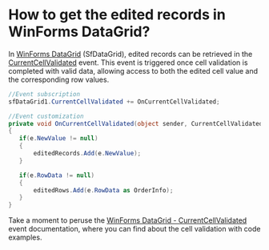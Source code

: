 # How to get the edited records in WinForms DataGrid?

In [WinForms DataGrid](https://www.syncfusion.com/winforms-ui-controls/datagrid) (SfDataGrid), edited records can be retrieved in the [CurrentCellValidated](https://help.syncfusion.com/cr/windowsforms/Syncfusion.WinForms.DataGrid.SfDataGrid.html#Syncfusion_WinForms_DataGrid_SfDataGrid_CurrentCellValidated) event. This event is triggered once cell validation is completed with valid data, allowing access to both the edited cell value and the corresponding row values.

 ```C#
//Event subscription
sfDataGrid1.CurrentCellValidated += OnCurrentCellValidated;

//Event customization
private void OnCurrentCellValidated(object sender, CurrentCellValidatedEventArgs e)
{
    if(e.NewValue != null)
    {
        editedRecords.Add(e.NewValue);
    }

    if(e.RowData != null)
    {
        editedRows.Add(e.RowData as OrderInfo);
    }
} 
 ```

Take a moment to peruse the [WinForms DataGrid - CurrentCellValidated](https://help.syncfusion.com/windowsforms/datagrid/datavalidation#cell-validation-2) event documentation, where you can find about the cell validation with code examples.
